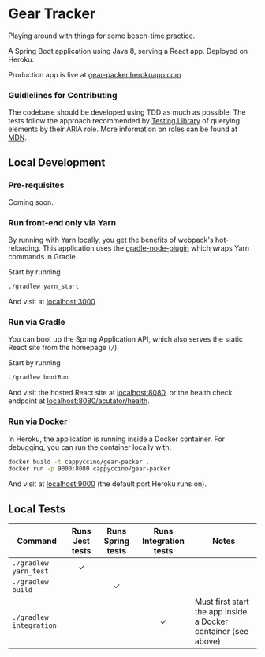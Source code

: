 # Gear Tracker
Playing around with things for some beach-time practice.

A Spring Boot application using Java 8, serving a React app. Deployed on Heroku.

Production app is live at [gear-packer.herokuapp.com](https://gear-packer.herokuapp.com/)

### Guidlelines for Contributing
The codebase should be developed using TDD as much as possible. The tests follow the approach recommended by [Testing Library](https://testing-library.com/docs/queries/about#priority) of querying elements by their ARIA role. More information on roles can be found at [MDN](https://developer.mozilla.org/en-US/docs/Web/Accessibility/ARIA/ARIA_Techniques#roles).

## Local Development

### Pre-requisites
Coming soon.

### Run front-end only via Yarn
By running with Yarn locally, you get the benefits of webpack's hot-reloading. This application uses the [gradle-node-plugin](https://github.com/node-gradle/gradle-node-plugin) which wraps Yarn commands in Gradle.

Start by running
```bash
./gradlew yarn_start
```
And visit at [localhost:3000](localhost:3000)

### Run via Gradle
You can boot up the Spring Application API, which also serves the static React site from the homepage (`/`).

Start by running
```bash
./gradlew bootRun
```

And visit the hosted React site at [localhost:8080](http://localhost:8080), or the health check endpoint at [localhost:8080/acutator/health](http://localhost:8080/acutator/health).

### Run via Docker
In Heroku, the application is running inside a Docker container. For debugging, you can run the container locally with:
```bash
docker build -t cappyccino/gear-packer . 
docker run -p 9000:8080 cappyccino/gear-packer
```
And visit at [localhost:9000](http://localhost:9000) (the default port Heroku runs on).

## Local Tests
| Command | Runs Jest tests | Runs Spring tests | Runs Integration tests | Notes|
| --- | :---: | :---: | :---: | --- |
| `./gradlew yarn_test` | ✓ | | | |
| `./gradlew build` | | ✓ | | |
| `./gradlew integration` | | | ✓ | Must first start the app inside a Docker container (see above) |
